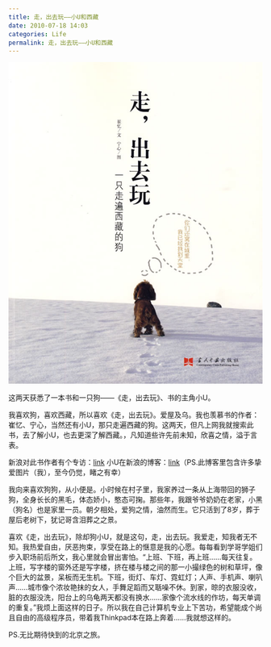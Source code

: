 ```yaml
---
title: 走，出去玩——小U和西藏
date: 2010-07-18 14:03
categories: Life
permalink: 走，出去玩——小U和西藏
---
```


![](/image/图/走，出去玩——小U和西藏01.jpg)

这两天获悉了一本书和一只狗——《走，出去玩》、书的主角小U。

我喜欢狗，喜欢西藏，所以喜欢《走，出去玩》。爱屋及乌。我也羡慕书的作者：崔忆、宁心，当然还有小U，那只走遍西藏的狗。这两天，但凡上网我就搜索此书，去了解小U，也去更深了解西藏。，凡知道些许先前未知，欣喜之情，溢于言表。

新浪对此书作者有个专访：[link](http://book.sina.com.cn/author/subject/2010-01-11/1538265288.shtml)
小U在新浪的博客：[link](http://blog.sina.com.cn/gogogouu)（PS.此博客里包含许多挚爱图片（我），至今仍觉，睹之有幸）

我向来喜欢狗狗，从小便是。小时候在村子里，我家养过一条从上海带回的狮子狗，全身长长的黑毛，体态娇小，憨态可掬。那些年，我跟爷爷奶奶在老家，小黑（狗名）也是家里一员。朝夕相处，爱狗之情，油然而生。它只活到了8岁，葬于屋后老树下，犹记哥含泪葬之之景。

喜欢《走，出去玩》，除却狗小U，就是这句，走，出去玩。我爱走，知我者无不知。我热爱自由，厌恶拘束，享受在路上的惬意是我的心愿。每每看到学哥学姐们步入职场前后所文，我心里就会冒出害怕。“上班、下班，再上班……每天往复。上班，写字楼的窗外还是写字楼，挤在楼与楼之间的那一小撮绿色的树和草坪，像个巨大的盆景，呆板而无生机。下班，街灯、车灯、霓虹灯；人声、手机声、喇叭声……城市像个浓妆艳抹的女人，手舞足蹈而又聒噪不休。到家，晾的衣服没收，脏的衣服没洗，阳台上的乌龟两天都没有换水……家像个流水线的作坊，每天单调的重复。”我烦上面这样的日子。所以我在自己计算机专业上下苦功，希望能成个尚且自由的高级程序员，带着我Thinkpad本在路上奔着……我就想这样的。

PS.无比期待快到的北京之旅。